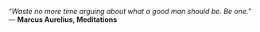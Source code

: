 _“Waste no more time arguing about what a good man should be. Be one.”_
― **Marcus Aurelius, Meditations**
